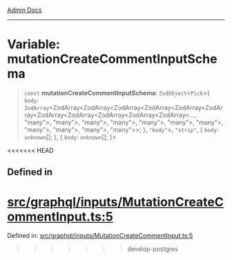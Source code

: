 [Admin Docs](/)

***

# Variable: mutationCreateCommentInputSchema

> `const` **mutationCreateCommentInputSchema**: `ZodObject`\<`Pick`\<\{ `body`: `ZodArray`\<ZodArray\<ZodArray\<ZodArray\<ZodArray\<ZodArray\<ZodArray\<ZodArray\<ZodArray\<ZodArray\<ZodArray\<ZodArray\<..., "many"\>, "many"\>, "many"\>, "many"\>, "many"\>, "many"\>, "many"\>, "many"\>, "many"\>, "many"\>, "many"\>\>; \}, `"body"`\>, `"strip"`, \{ `body`: `unknown`[]; \}, \{ `body`: `unknown`[]; \}\>

<<<<<<< HEAD
## Defined in

[src/graphql/inputs/MutationCreateCommentInput.ts:5](https://github.com/NishantSinghhhhh/talawa-api/blob/ff0f1d6ae21d3428519b64e42fe3bfdff573cb6e/src/graphql/inputs/MutationCreateCommentInput.ts#L5)
=======
Defined in: [src/graphql/inputs/MutationCreateCommentInput.ts:5](https://github.com/PalisadoesFoundation/talawa-api/blob/37e2d6abe1cabaa02f97a3c6c418b81e8fcb5a13/src/graphql/inputs/MutationCreateCommentInput.ts#L5)
>>>>>>> develop-postgres
